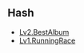 ## Hash
- [Lv2.BestAlbum](https://programmers.co.kr/learn/courses/30/lessons/42579?language=kotlin)
- [Lv1.RunningRace](https://school.programmers.co.kr/learn/courses/30/lessons/178871)